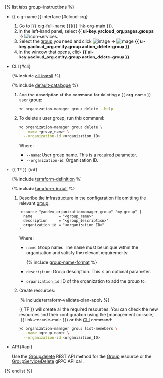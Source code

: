 {% list tabs group=instructions %}

- {{ org-name }} interface {#cloud-org}

  1. Go to [{{ org-full-name }}]({{ link-org-main }}).
  1. In the left-hand panel, select **{{ ui-key.yacloud_org.pages.groups }}** ![icon-services](../../_assets/console-icons/persons.svg).
  1. Select the [group](../../organization/concepts/groups.md) you need and click ![image](../../_assets/console-icons/ellipsis.svg) -> ![image](../../_assets/console-icons/trash-bin.svg) **{{ ui-key.yacloud_org.entity.group.action_delete-group }}**.
  1. In the window that opens, click **{{ ui-key.yacloud_org.entity.group.action_delete-group }}**.

- CLI {#cli}

  {% include [cli-install](../../_includes/cli-install.md) %}

  {% include [default-catalogue](../../_includes/default-catalogue.md) %}

  1. See the description of the command for deleting a {{ org-name }} user group:

      ```bash
      yc organization-manager group delete --help
      ```
  
  1. To delete a user group, run this command:

      ```bash
      yc organization-manager group delete \
        --name <group_name> \
        --organization-id <organization_ID>
      ```

      Where:

      * `--name`: User group name. This is a required parameter.
      * `--organization-id`: Organization ID.

- {{ TF }} {#tf}

  {% include [terraform-definition](../../_tutorials/_tutorials_includes/terraform-definition.md) %}

  {% include [terraform-install](../../_includes/terraform-install.md) %}

  1. Describe the infrastructure in the configuration file omitting the relevant [group](../../organization/concepts/groups.md):

     ```hcl
     resource "yandex_organizationmanager_group" "my-group" {
       name            = "<group_name>"
       description     = "<group_description>"
       organization_id = "<organization_ID>"
     }
     ```

     Where:
     * `name`: Group name. The name must be unique within the organization and satisfy the relevant requirements:

        {% include [group-name-format](group-name-format.md) %}

     * `description`: Group description. This is an optional parameter.
     * `organization_id`: ID of the organization to add the group to.
  1. Create resources:

     {% include [terraform-validate-plan-apply](../../_tutorials/_tutorials_includes/terraform-validate-plan-apply.md) %}

     {{ TF }} will create all the required resources. You can check the new resources and their configuration using the [management console]({{ link-console-main }}) or this [CLI](../../cli/) command:

     ```bash
     yc organization-manager group list-memebers \
       --name <group_name> \
       --organization-id <organization_ID>
     ```

- API {#api}

    Use the [Group.delete](../../organization/api-ref/Group/delete.md) REST API method for the [Group](../../organization/api-ref/Group/index.md) resource or the [GroupService/Delete](../../organization/api-ref/grpc/group_service.md#Delete) gRPC API call.

{% endlist %}